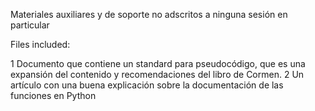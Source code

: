 Materiales auxiliares y de soporte no adscritos a ninguna sesión en particular

Files included:

  1 Documento que contiene un standard para pseudocódigo, que es una expansión del contenido y recomendaciones del libro de Cormen.
2 Un artículo con una buena explicación sobre la documentación de las funciones en Python

